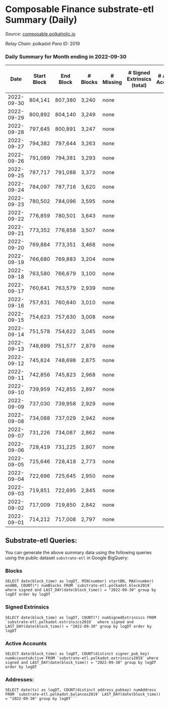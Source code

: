 # Composable Finance substrate-etl Summary (Daily)

_Source_: [composable.polkaholic.io](https://composable.polkaholic.io)

*Relay Chain*: polkadot
*Para ID*: 2019



### Daily Summary for Month ending in 2022-09-30


| Date | Start Block | End Block | # Blocks | # Missing | # Signed Extrinsics (total) | # Active Accounts | # Addresses with Balances | # Events | # Transfers | # XCM Transfers In | # XCM Transfers Out |
| ---- | ----------- | --------- | -------- | --------- | --------------------------- | ----------------- | ------------------------- | -------- | ----------- | ------------------ | ------------------- |
| 2022-09-30 | 804,141 | 807,380 | 3,240 | none |  |  | 6 | 6,485 |   |   |   |
| 2022-09-29 | 800,892 | 804,140 | 3,249 | none |  |  |  | 6,500 |   |   |   |
| 2022-09-28 | 797,645 | 800,891 | 3,247 | none |  |  |  | 6,495 |   |   |   |
| 2022-09-27 | 794,382 | 797,644 | 3,263 | none |  |  |  | 6,528 |   |   |   |
| 2022-09-26 | 791,089 | 794,381 | 3,293 | none |  |  |  | 6,588 |   |   |   |
| 2022-09-25 | 787,717 | 791,088 | 3,372 | none |  |  |  | 6,746 |   |   |   |
| 2022-09-24 | 784,097 | 787,716 | 3,620 | none |  |  |  | 7,242 |   |   |   |
| 2022-09-23 | 780,502 | 784,096 | 3,595 | none |  |  |  | 7,192 |   |   |   |
| 2022-09-22 | 776,859 | 780,501 | 3,643 | none |  |  |  | 7,288 |   |   |   |
| 2022-09-21 | 773,352 | 776,858 | 3,507 | none |  |  |  | 7,016 |   |   |   |
| 2022-09-20 | 769,884 | 773,351 | 3,468 | none |  |  |  | 6,938 |   |   |   |
| 2022-09-19 | 766,680 | 769,883 | 3,204 | none |  |  | 6 | 6,410 |   |   |   |
| 2022-09-18 | 763,580 | 766,679 | 3,100 | none |  |  | 6 | 6,201 |   |   |   |
| 2022-09-17 | 760,641 | 763,579 | 2,939 | none |  |  | 6 | 5,880 |   |   |   |
| 2022-09-16 | 757,631 | 760,640 | 3,010 | none |  |  | 6 | 6,022 |   |   |   |
| 2022-09-15 | 754,623 | 757,630 | 3,008 | none |  |  | 6 | 6,020 |   |   |   |
| 2022-09-14 | 751,578 | 754,622 | 3,045 | none |  |  | 6 | 6,092 |   |   |   |
| 2022-09-13 | 748,699 | 751,577 | 2,879 | none |  |  | 6 | 5,760 |   |   |   |
| 2022-09-12 | 745,824 | 748,698 | 2,875 | none |  |  |  | 5,751 |   |   |   |
| 2022-09-11 | 742,856 | 745,823 | 2,968 | none |  |  |  | 5,938 |   |   |   |
| 2022-09-10 | 739,959 | 742,855 | 2,897 | none |  |  |  | 5,795 |   |   |   |
| 2022-09-09 | 737,030 | 739,958 | 2,929 | none |  |  |  | 5,860 |   |   |   |
| 2022-09-08 | 734,088 | 737,029 | 2,942 | none |  |  | 6 | 5,886 |   |   |   |
| 2022-09-07 | 731,226 | 734,087 | 2,862 | none |  |  | 6 | 5,725 |   |   |   |
| 2022-09-06 | 728,419 | 731,225 | 2,807 | none |  |  | 6 | 5,616 |   |   |   |
| 2022-09-05 | 725,646 | 728,418 | 2,773 | none |  |  | 6 | 5,547 |   |   |   |
| 2022-09-04 | 722,696 | 725,645 | 2,950 | none |  |  | 6 | 5,902 |   |   |   |
| 2022-09-03 | 719,851 | 722,695 | 2,845 | none |  |  | 6 | 5,692 |   |   |   |
| 2022-09-02 | 717,009 | 719,850 | 2,842 | none |  |  | 6 | 5,685 |   |   |   |
| 2022-09-01 | 714,212 | 717,008 | 2,797 | none |  |  | 6 | 5,596 |   |   |   |

## Substrate-etl Queries:
You can generate the above summary data using the following queries using the public dataset `substrate-etl` in Google BigQuery:


### Blocks
```
SELECT date(block_time) as logDT, MIN(number) startBN, MAX(number) endBN, COUNT(*) numBlocks FROM `substrate-etl.polkadot.block2019`  where signed and LAST_DAY(date(block_time)) = "2022-09-30" group by logDT order by logDT
```


### Signed Extrinsics
```
SELECT date(block_time) as logDT, COUNT(*) numSignedExtrinsics FROM `substrate-etl.polkadot.extrinsics2019`  where signed and LAST_DAY(date(block_time)) = "2022-09-30" group by logDT order by logDT
```


### Active Accounts
```
SELECT date(block_time) as logDT, COUNT(distinct signer_pub_key) numAccountsActive FROM `substrate-etl.polkadot.extrinsics2019` where signed and LAST_DAY(date(block_time)) = "2022-09-30" group by logDT order by logDT
```


### Addresses:
```
SELECT date(ts) as logDT, COUNT(distinct address_pubkey) numAddress FROM `substrate-etl.polkadot.balances2019` LAST_DAY(date(block_time)) = "2022-09-30" group by logDT```

